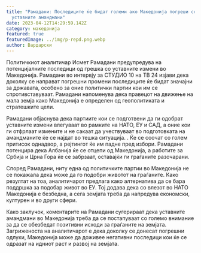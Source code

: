 ```yaml
---
title: "Рамадани: Последиците ќе бидат големи ако Македонија погреши со
  уставните амандмани"
date: 2023-04-12T14:29:59.142Z
category: македонија
featured: true
featuredImage: ../img/p-repd.png.webp
author: Вардарски
---
```


Политичкиот аналитичар Исмет Рамадани предупредува на потенцијалните последици од грешка со уставните измени во Македонија. Рамадани во интервју за СТУДИО 10 на ТВ 24 изјави дека доколку се направат погрешни промени последиците ќе бидат значајни за државата, особено за оние политички партии кои им се спротивставуваат. Рамадани напоменува дека правецот на движење на мала земја како Македонија е определен од геополитиката и стратешките цели.

Рамадани објаснува дека партиите кои се подготвени да ги одобрат уставните измени влегуваат во рамките на НАТО, ЕУ и САД, а оние кои ги отфрлаат измените и не сакаат да учествуваат во подготовката на амандманите ќе се најдат во тешка ситуација. . Ќе се соочат со голем притисок однадвор, а рејтингот ќе им падне пред избори. Рамадани потенцира дека Албанија ќе се отцепи од Македонија, а работите за Србија и Црна Гора ќе се забрзаат, оставајќи ги граѓаните разочарани.

Според Рамадани, ниту една од политичките партии во Македонија не се покажала дека може да го подобри животот на граѓаните. Како резултат на тоа, аналитичарот предлага како алтернатива да се бара поддршка за подобар живот во ЕУ. Тој додава дека со влезот во НАТО Македонија е безбедна, а сега земјата треба да напредува економски, културен и во други сфери.

Како заклучок, коментарите на Рамадани сугерираат дека уставните амандмани во Македонија треба да се постапуваат со големо внимание за да се обезбедат позитивни исходи за граѓаните на земјата. Загриженоста на аналитичарот е дека доколку се донесат погрешни одлуки, Македонија може да доживее негативни последици кои ќе се одразат на идниот раст и развој на земјата.
